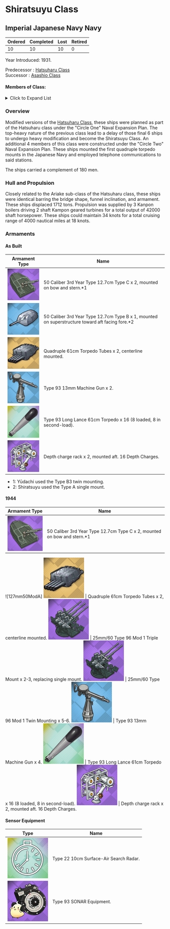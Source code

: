 # Shiratsuyu Class
## Imperial Japanese Navy Navy

Ordered | Completed | Lost | Retired
 ------ | ------ | ------ | ------ 
10 | 10 | 10 | 0 <br/>
 
Year Introduced: 1931. <br/>
 
Predecessor : [Hatsuharu Class](/History/IJN/HatsuharuClass.md) <br/>
Successor : [Asashio Class](/History/IJN/AsashioClass.md) <br/>

#### Members of Class: <br/>

<details>
	<summary>Click to Expand List</summary>
	
Icon | Name | Writing | Tanslation| Present
| ------ | ------ | ------ |  ------ |  ------ |
![Shiratsuyu](/Icons/Ship/SakuraEmpire/Shiratsuyu.png) | Shiratsuyu | 白露、シラツユ | White Dew | Yes <br/>
![Shigure](/Icons/Ship/SakuraEmpire/Shigure.png) | Shigure | 時雨、シグレ | Autumn Shower | Yes <br/>
![UnknownDD](/Icons/Ship/UnknownDD.png) | Murasume | 村雨、ムラサメ |　Scattered Showers | No <br/>
![Yudachi](/Icons/Ship/SakuraEmpire/Yudachi.png) | Yūdachi |　夕立、ユウダチ | Evening Thunder Shower in Summer | Yes <br/>
![UnknownDD](/Icons/Ship/UnknownDD.png) | Harusame | 春雨、ハルサメ |　Spring Shower | No <br/>
![UnknownDD](/Icons/Ship/UnknownDD.png) | Murasume | 五月雨、サミダレ |　Early Summer Rain | No <br/>
![Umikaze](/Icons/Ship/SakuraEmpire/Umikaze.png) | Umikaze | 海風、ウミカゼ | Sea Breeze | Yes <br/>
![Yamakaze](/Icons/Ship/SakuraEmpire/Yamakaze.png) | Yamakaze | 山風、ヤマカゼ | Wind from the Hills | Yes <br/>
![Kawakaze](/Icons/Ship/SakuraEmpire/Kawakaze.png) | Kawakaze | 江風、カワカゼ | Wind on the River | Yes <br/>
![UnknownDD](/Icons/Ship/UnknownDD.png) | Suzukaze | 涼風、スズカゼ |　Cool Summer Breeze | No <br/>

</details>

### Overview

Modified versions of the [Hatsuharu Class](History/IJN/HatsuharuClass.md), these ships were planned as part of the Hatsuharu class under the "Circle One" Naval Expansion Plan. The top-heavy nature of the previous class lead to a delay of those final 6 ships to undergo heavy modification and become the Shiratsuyu Class. An additional 4 members of this class were constructed under the "Circle Two" Naval Expansion Plan. These ships mounted the first quadruple torpedo mounts in the Japanese Navy and employed telephone communications to said stations. <br/>

The ships carried a complement of 180 men. <br/>

### Hull and Propulsion

Closely related to the Ariake sub-class of the Hatsuharu class, these ships were identical barring the bridge shape, funnel inclination, and armament. These ships displaced 1712 tons. Propulsion was supplied by 3 Kanpon boilers driving 2 shaft Kampon geared turbines for a total output of 42000 shaft horsepower. These ships could maintain 34 knots for a total cruising range of 4000 nautical miles at 18 knots.

### Armaments

#### As Built

Armament Type | Name |
 ------ | ------ |
![127mm50ModA](/Icons/Equipment/Guns/DD/50Caliber3rdYearType12.7cmModA.png) | 50 Caliber 3rd Year Type 12.7cm Type C x 2, mounted on bow and stern.*1
![127mm50ModA](/Icons/Equipment/Guns/DD/50Caliber3rdYearType12.7cmModBSingle.png) | 50 Caliber 3rd Year Type 12.7cm Type B x 1, mounted on superstructure toward aft facing fore.*2
![Quad610](/Icons/Equipment/Torpedo/Surface/610mmQuadIJN-Kai.png) | Quadruple 61cm Torpedo Tubes x 2, centerline mounted.
![0.5inAAMG](/Icons/Equipment/AA/0.5inAAMG.png) | Type 93 13mm Machine Gun x 2.
![Type93](/Icons/Equipment/Auxiliary/OxygenTorpedoUR.png) | Type 93 Long Lance 61cm Torpedo x 16 (8 loaded, 8 in second-load).
![ImprovedDC](/Icons/Equipment/Auxiliary/ImprovedDepthCharge.png) | Depth charge rack x 2, mounted aft. 16 Depth Charges. <br/>

* 1: Yūdachi used the Type B3 twin mounting.
* 2: Shiratsuyu used the Type A single mount.

#### 1944

Armament Type | Name |
 ------ | ------ |
![127mm50ModA](/Icons/Equipment/Guns/DD/50Caliber3rdYearType12.7cmModA.png) | 50 Caliber 3rd Year Type 12.7cm Type C x 2, mounted on bow and stern.*1
![127mm50ModA]
![Quad610](/Icons/Equipment/Torpedo/Surface/610mmQuadIJN-Kai.png) | Quadruple 61cm Torpedo Tubes x 2, centerline mounted.
![25mmTR](/Icons/Equipment/AA/25mmType96TT.png) | 25mm/60 Type 96 Mod 1 Triple Mount x 2-3, replacing single mount.
![25mmT](/Icons/Equipment/AA/25mmType96T.png) | 25mm/60 Type 96 Mod 1 Twin Mounting x 5-6.
![0.5inAAMG](/Icons/Equipment/AA/0.5inAAMG.png) | Type 93 13mm Machine Gun x 4.
![Type93](/Icons/Equipment/Auxiliary/OxygenTorpedoUR.png) | Type 93 Long Lance 61cm Torpedo x 16 (8 loaded, 8 in second-load).
![ImprovedDC](/Icons/Equipment/Auxiliary/ImprovedDepthCharge.png) | Depth charge rack x 2, mounted aft. 16 Depth Charges. <br/>

#### Sensor Equipment

Type | Name |
 ------ | ------ |
![Type22](/Icons/Equipment/Auxiliary/Placeholder.png) | Type 22 10cm Surface-Air Search Radar.  <br/>
![OldSonar](/Icons/Equipment/Auxiliary/9960ATraining.png) | Type 93 SONAR Equipment. <br/>